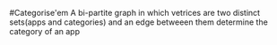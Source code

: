 #Categorise'em
A bi-partite graph in which vetrices are two distinct sets(apps and categories) and an edge betweeen them determine the category of an app 
